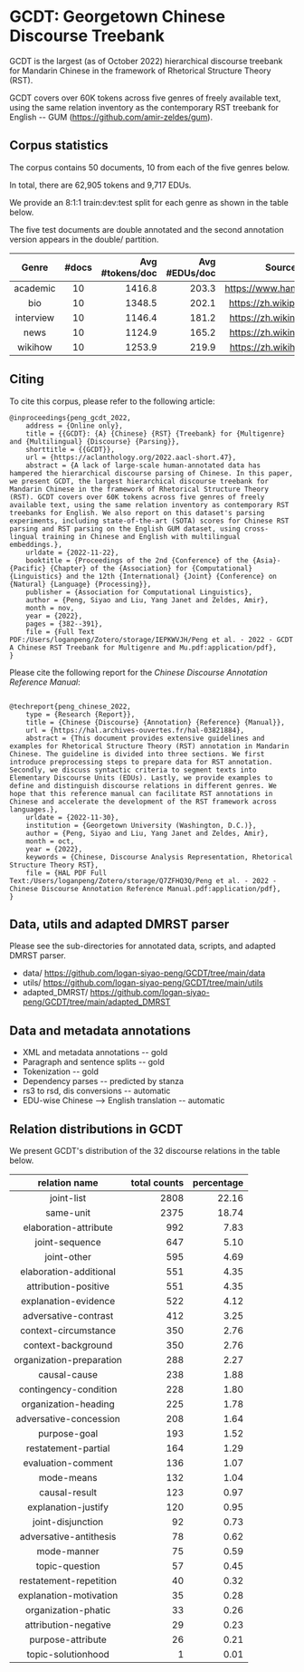 # GCDT: Georgetown Chinese Discourse Treebank

GCDT is the largest (as of October 2022) hierarchical discourse treebank for Mandarin Chinese in the framework of Rhetorical Structure Theory (RST). 

GCDT covers over 60K tokens across five genres of freely available text, using the same relation inventory as the contemporary RST treebank for English -- GUM (https://github.com/amir-zeldes/gum). 


## Corpus statistics 
The corpus contains 50 documents, 10 from each of the five genres below.

In total, there are 62,905 tokens and  9,717 EDUs. 

We provide an 8:1:1 train:dev:test split for each genre as shown in the table below.

The five test documents are double annotated and the second annotation version appears in the double/ partition.

| Genre   |  #docs |  Avg #tokens/doc | Avg #EDUs/doc | Source | Dev doc | Test doc |
|:----------:|:-------------:|------:|------:|:-------------:|:-------------:|:-------------:|
| academic | 10 | 1416.8 | 203.3 | https://www.hanspub.org/ | gcdt_academic_peoples | gcdt_academic_dingzhen |
| bio | 10 | 1348.5 | 202.1 | https://zh.wikipedia.org/ | gcdt_bio_byron | gcdt_bio_dvorak |
| interview | 10 | 1146.4 | 181.2 | https://zh.wikinews.org/ | gcdt_interview_ward | gcdt_interview_wimax |
| news | 10 | 1124.9 | 165.2 | https://zh.wikinews.org/ | gcdt_news_famine | gcdt_news_simplified |
| wikihow | 10 | 1253.9 | 219.9 | https://zh.wikihow.com/ | gcdt_whow_hiking | gcdt_whow_thanksgiving |



## Citing

To cite this corpus, please refer to the following article:

```
@inproceedings{peng_gcdt_2022,
	address = {Online only},
	title = {{GCDT}: {A} {Chinese} {RST} {Treebank} for {Multigenre} and {Multilingual} {Discourse} {Parsing}},
	shorttitle = {{GCDT}},
	url = {https://aclanthology.org/2022.aacl-short.47},
	abstract = {A lack of large-scale human-annotated data has hampered the hierarchical discourse parsing of Chinese. In this paper, we present GCDT, the largest hierarchical discourse treebank for Mandarin Chinese in the framework of Rhetorical Structure Theory (RST). GCDT covers over 60K tokens across five genres of freely available text, using the same relation inventory as contemporary RST treebanks for English. We also report on this dataset's parsing experiments, including state-of-the-art (SOTA) scores for Chinese RST parsing and RST parsing on the English GUM dataset, using cross-lingual training in Chinese and English with multilingual embeddings.},
	urldate = {2022-11-22},
	booktitle = {Proceedings of the 2nd {Conference} of the {Asia}-{Pacific} {Chapter} of the {Association} for {Computational} {Linguistics} and the 12th {International} {Joint} {Conference} on {Natural} {Language} {Processing}},
	publisher = {Association for Computational Linguistics},
	author = {Peng, Siyao and Liu, Yang Janet and Zeldes, Amir},
	month = nov,
	year = {2022},
	pages = {382--391},
	file = {Full Text PDF:/Users/loganpeng/Zotero/storage/IEPKWVJH/Peng et al. - 2022 - GCDT A Chinese RST Treebank for Multigenre and Mu.pdf:application/pdf},
}
```

Please cite the following report for the <em>Chinese Discourse Annotation Reference Manual</em>:



```

@techreport{peng_chinese_2022,
	type = {Research {Report}},
	title = {Chinese {Discourse} {Annotation} {Reference} {Manual}},
	url = {https://hal.archives-ouvertes.fr/hal-03821884},
	abstract = {This document provides extensive guidelines and examples for Rhetorical Structure Theory (RST) annotation in Mandarin Chinese. The guideline is divided into three sections. We first introduce preprocessing steps to prepare data for RST annotation. Secondly, we discuss syntactic criteria to segment texts into Elementary Discourse Units (EDUs). Lastly, we provide examples to define and distinguish discourse relations in different genres. We hope that this reference manual can facilitate RST annotations in Chinese and accelerate the development of the RST framework across languages.},
	urldate = {2022-11-30},
	institution = {Georgetown University (Washington, D.C.)},
	author = {Peng, Siyao and Liu, Yang Janet and Zeldes, Amir},
	month = oct,
	year = {2022},
	keywords = {Chinese, Discourse Analysis Representation, Rhetorical Structure Theory RST},
	file = {HAL PDF Full Text:/Users/loganpeng/Zotero/storage/Q7ZFHQ3Q/Peng et al. - 2022 - Chinese Discourse Annotation Reference Manual.pdf:application/pdf},
}
```

## Data, utils and adapted DMRST parser
Please see the sub-directories for annotated data, scripts, and adapted DMRST parser.

- data/  https://github.com/logan-siyao-peng/GCDT/tree/main/data
- utils/ https://github.com/logan-siyao-peng/GCDT/tree/main/utils
- adapted_DMRST/ https://github.com/logan-siyao-peng/GCDT/tree/main/adapted_DMRST

## Data and metadata annotations
- XML and metadata annotations -- gold
- Paragraph and sentence splits -- gold
- Tokenization -- gold
- Dependency parses -- predicted by stanza
- rs3 to rsd, dis conversions -- automatic
- EDU-wise Chinese --> English translation -- automatic


## Relation distributions in GCDT
We present GCDT's distribution of the 32 discourse relations in the table below.

| relation name | total counts | percentage |
|:----------:|------:|------:|
| joint-list | 2808 | 22.16 |
| same-unit | 2375 | 18.74 |
| elaboration-attribute | 992 | 7.83 |
| joint-sequence | 647 | 5.10 |
| joint-other | 595 | 4.69 |
| elaboration-additional | 551 | 4.35 |
| attribution-positive | 551 | 4.35 |
| explanation-evidence | 522 | 4.12 |
| adversative-contrast | 412 | 3.25 |
| context-circumstance | 350 | 2.76 |
| context-background | 350 | 2.76 |
| organization-preparation | 288 | 2.27 |
| causal-cause | 238 | 1.88 |
| contingency-condition | 228 | 1.80 |
| organization-heading | 225 | 1.78 |
| adversative-concession | 208 | 1.64 |
| purpose-goal | 193 | 1.52 |
| restatement-partial | 164 | 1.29 |
| evaluation-comment | 136 | 1.07 |
| mode-means | 132 | 1.04 |
| causal-result | 123 | 0.97 |
| explanation-justify | 120 | 0.95 |
| joint-disjunction | 92 | 0.73 |
| adversative-antithesis | 78 | 0.62 |
| mode-manner | 75 | 0.59 |
| topic-question | 57 | 0.45 |
| restatement-repetition | 40 | 0.32 |
| explanation-motivation | 35 | 0.28 |
| organization-phatic | 33 | 0.26 |
| attribution-negative | 29 | 0.23 |
| purpose-attribute | 26 | 0.21 |
| topic-solutionhood | 1 | 0.01 |

